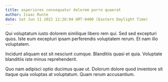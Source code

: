 ```yaml
---
title: asperiores consequatur dolorem porro quaerat
author: Isaac Runte
date: Sat Jun 11 2022 12:28:04 GMT-0400 (Eastern Daylight Time)
---
```

Qui voluptatum iusto dolorem similique libero rem qui. Sed sed excepturi quos. Iste eum excepturi ipsam perferendis voluptatem rerum. Et nam illo voluptatem.

 Incidunt aliquam est sit nesciunt cumque. Blanditiis quasi et quia. Voluptate blanditiis iste minus reprehenderit.

 Quo nam adipisci optio ducimus quae ut. Dolorum dolore quod inventore sit itaque quia voluptas at voluptatum. Quam rerum accusantium.